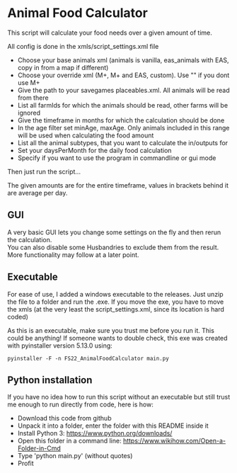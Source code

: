 # Animal Food Calculator

This script will calculate your food needs over a given amount of time.

All config is done in the xmls/script_settings.xml file

* Choose your base animals xml (animals is vanilla, eas_animals with EAS, copy in from a map if different)
* Choose your override xml (M+, M+ and EAS, custom). Use "" if you dont use M+
* Give the path to your savegames placeables.xml. All animals will be read from there
* List all farmIds for which the animals should be read, other farms will be ignored
* Give the timeframe in months for which the calculation should be done
* In the age filter set minAge, maxAge. Only animals included in this range will be used when calculating the food amount
* List all the animal subtypes, that you want to calculate the in/outputs for
* Set your daysPerMonth for the daily food calculation
* Specify if you want to use the program in commandline or gui mode

Then just run the script...

The given amounts are for the entire timeframe, values in brackets behind it are average per day.

## GUI

A very basic GUI lets you change some settings on the fly and then rerun the calculation.  
You can also disable some Husbandries to exclude them from the result.
More functionality may follow at a later point.

## Executable

For ease of use, I added a windows executable to the releases. Just unzip the file to a folder and run the .exe.
If you move the exe, you have to move the xmls (at the very least the script_settings.xml, since its location is hard coded)

As this is an executable, make sure you trust me before you run it. This could be anything!
If someone wants to double check, this exe was created with pyinstaller version 5.13.0 using:

	pyinstaller -F -n FS22_AnimalFoodCalculator main.py

## Python installation

If you have no idea how to run this script without an executable but still trust me enough to run directly from code, here is how:

* Download this code from github
* Unpack it into a folder, enter the folder with this README inside it
* Install Python 3: https://www.python.org/downloads/
* Open this folder in a command line: https://www.wikihow.com/Open-a-Folder-in-Cmd
* Type 'python main.py' (without quotes)
* Profit
